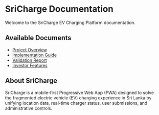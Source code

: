 # SriCharge Documentation

Welcome to the SriCharge EV Charging Platform documentation.

## Available Documents

- [Project Overview](SriCharge_Project_Overview.pdf)
- [Implementation Guide](IMPLEMENTATION_GUIDE.md)
- [Validation Report](VALIDATION_REPORT.md)
- [Investor Features](INVESTOR_FEATURES.md)

## About SriCharge

SriCharge is a mobile-first Progressive Web App (PWA) designed to solve the fragmented electric vehicle (EV) charging experience in Sri Lanka by unifying location data, real-time charger status, user submissions, and administrative controls.
